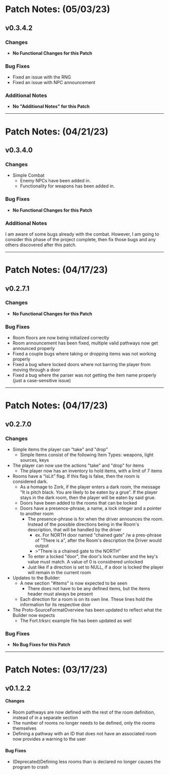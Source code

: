 # Patch Notes: (05/03/23)

## v0.3.4.2

### Changes

- **No Functional Changes for this Patch**

### Bug Fixes

- Fixed an issue with the RNG
- Fixed an issue with NPC announcement

### Additional Notes

- **No "Additional Notes" for this Patch**

***

# Patch Notes: (04/21/23)

## v0.3.4.0

### Changes

- Simple Combat
  - Enemy NPCs have been added in.
  - Functionality for weapons has been added in.

### Bug Fixes

- **No Functional Changes for this Patch**

### Additional Notes

I am aware of some bugs already with the combat. However, I am going to consider this phase of the project complete, then fix those bugs and any others discovered after this patch.

***

# Patch Notes: (04/17/23)

## v0.2.7.1

### Changes

- **No Functional Changes for this Patch**

### Bug Fixes

- Room floors are now being initialized correctly
- Room announcement has been fixed, multiple valid pathways now get announced properly
- Fixed a couple bugs where taking or dropping items was not working properly
- Fixed a bug where locked doors where not barring the player from moving through a door
- Fixed a bug where the parser was not getting the item name properly (just a case-sensitive issue)

***

# Patch Notes: (04/17/23)

## v0.2.7.0

### Changes

- Simple items the player can "take" and "drop"
  - Simple Items consist of the following Item Types: weapons, light sources, keys
- The player can now use the actions "take" and "drop" for items
  - The player now has an inventory to hold items, with a limit of 7 items
- Rooms have a “isLit” flag. If this flag is false, then the room is considered dark.
  - As a homage to Zork, if the player enters a dark room, the message “It is pitch black. You are likely to be eaten by a grue”. If the player stays in the dark room, then the player will be eaten by said grue.
  - Doors have been added to the rooms that can be locked
  - Doors have a presence-phrase, a name, a lock integer and a pointer to another room
    - The presence-phrase is for when the driver announces the room. Instead of the possible directions being in the Room's description, that will be handled by the driver
      - ex. For NORTH door named "chained gate" /w a pres-phrase of "There is a", after the Room's description the Driver would output
      - \>"There is a chained gate to the NORTH"
    - To enter a locked "door", the door's lock number and the key's value must match. A value of 0 is considrered unlocked
    - Just like if a direction is set to NULL, if a door is locked the player will remain in the current room
- Updates to the Builder:
  - A new section "#items" is now expected to be seen
    - There does not have to be any defined items, but the items header must always be present
  - Each direction for a room is on its own line. These lines hold the information for its respective door
- The Proto-SourceFormatOverview has been updated to reflect what the Builder now expects
  - The Fort.trksrc example file has been updated as well

### Bug Fixes

- **No Bug Fixes for this Patch**

***

# Patch Notes: (03/17/23)

## v0.1.2.2

#### Changes

- Room pathways are now defined with the rest of the room definition, instead of in a separate section
- The number of rooms no longer needs to be defined, only the rooms themselves
- Defining a pathway with an ID that does not have an associated room now provides a warning to the user

#### Bug Fixes
- (Deprecated)Defining less rooms than is declared no longer causes the program to crash